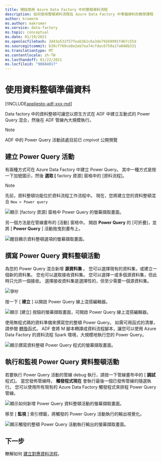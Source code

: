 ```yaml
---
title: 開始使用 Azure Data Factory 中的整頓資料流程
description: 如何使用整頓資料流程在 Azure Data Factory 中準備資料的教學課程
author: kromerm
ms.author: makromer
ms.service: data-factory
ms.topic: conceptual
ms.date: 01/19/2021
ms.openlocfilehash: 3d43a532f57feab361c6a3de79269991f46fc55d
ms.sourcegitcommit: b39cf769ce8e2eb7ea74cfdac6759a17a048b331
ms.translationtype: MT
ms.contentlocale: zh-TW
ms.lasthandoff: 01/22/2021
ms.locfileid: "98684017"
---
```

# <a name="prepare-data-with-data-wrangling"></a>使用資料整頓準備資料

[!INCLUDE[appliesto-adf-xxx-md](includes/appliesto-adf-xxx-md.md)]

Data factory 中的資料整頓可讓您以原生方式在 ADF 中建立互動式的 Power Query 混合，然後在 ADF 管線內大規模執行。

> [!NOTE]
> ADF 中的 Power Query 活動該處目前已 cmpivot 公開預覽

## <a name="create-a-power-query-activity"></a>建立 Power Query 活動

有兩種方式可在 Azure Data Factory 中建立 Power Query。 其中一種方式是按一下加號圖示，然後 **選取 [** factory 資源] 窗格中的 [資料流程]。

> [!NOTE]
> 先前，資料整頓功能位於資料流程工作流程中。 現在，您將建立您的資料整頓混合 ```New > Power query```

![顯示 [factory 資源] 窗格中 Power Query 的螢幕擷取畫面。](media/data-flow/power-query-wrangling.png)

另一個方法是在管線畫布的 [活動] 窗格中。 開啟 **Power Query** 的 [可折疊]，並將 [ **Power Query** ] 活動拖曳到畫布上。

![醒目顯示資料整頓選項的螢幕擷取畫面。](media/data-flow/power-query-activity.png)

## <a name="author-a-power-query-data-wrangling-activity"></a>撰寫 Power Query 資料整頓活動

為您的 Power Query 混合新增 **源資料集** 。 您可以選擇現有的資料集，或建立一個新的資料集。 您也可以選取接收資料集。 您可以選擇一或多個源資料集，但此時只允許一個接收。 選擇接收資料集是選擇性的，但至少需要一個源資料集。

![爭吵](media/wrangling-data-flow/tutorial4.png)

按一下 [ **建立** ] 以開啟 Power Query 線上混搭編輯器。

![顯示 [建立] 按鈕的螢幕擷取畫面，可開啟 Power Query 線上混搭編輯器。](media/wrangling-data-flow/tutorial5.png)

使用無程式碼的資料準備來撰寫您的整頓 Power Query。 如需可用函式的清單，請參閱 [轉換](wrangling-functions.md)函式。 ADF 會將 M 腳本轉譯成資料流程腳本，讓您可以使用 Azure Data Factory 的資料流程 Spark 環境，大規模地執行您的 Power Query。

![顯示撰寫資料整頓 Power Query 程式的螢幕擷取畫面。](media/wrangling-data-flow/tutorial6.png)

## <a name="running-and-monitoring-a-power-query-data-wrangling-activity"></a>執行和監視 Power Query 資料整頓活動

若要執行 Power Query 活動的管線 debug 執行，請按一下管線畫布中的 [ **調試** 程式]。 當您發佈管線時， **觸發程式現在** 會執行最後一個已發佈管線的隨選執行。 您可以使用所有現有的 Azure Data Factory 觸發程式來排程 Power Query 管線。

![顯示如何新增 Power Query 資料整頓活動的螢幕擷取畫面。](media/wrangling-data-flow/tutorial3.png)

移至 [ **監視** ] 索引標籤，將觸發的 Power Query 活動執行的輸出視覺化。

![顯示觸發的整頓 Power Query 活動執行輸出的螢幕擷取畫面。](media/wrangling-data-flow/tutorial2.png)

## <a name="next-steps"></a>下一步

瞭解如何 [建立對應資料流程](tutorial-data-flow.md)。
